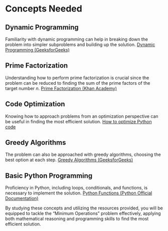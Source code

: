 # Concepts Needed

## Dynamic Programming
Familiarity with dynamic programming can help in breaking down the problem into simpler subproblems and building up the solution. [Dynamic Programming (GeeksforGeeks)](https://www.geeksforgeeks.org/dynamic-programming/)

## Prime Factorization
Understanding how to perform prime factorization is crucial since the problem can be reduced to finding the sum of the prime factors of the target number _n_. [Prime Factorization (Khan Academy)](https://www.khanacademy.org/math/algebra/x2f8bb11595b61c86:fractions/x2f8bb11595b61c86:prime-factorization/v/prime-factorization)

## Code Optimization
Knowing how to approach problems from an optimization perspective can be useful in finding the most efficient solution. [How to optimize Python code](https://realpython.com/optimizing-python-code/)

## Greedy Algorithms
The problem can also be approached with greedy algorithms, choosing the best option at each step. [Greedy Algorithms (GeeksforGeeks)](https://www.geeksforgeeks.org/greedy-algorithms/)

## Basic Python Programming
Proficiency in Python, including loops, conditionals, and functions, is necessary to implement the solution. [Python Functions (Python Official Documentation)](https://docs.python.org/3/tutorial/controlflow.html#defining-functions)

By studying these concepts and utilizing the resources provided, you will be equipped to tackle the “Minimum Operations” problem effectively, applying both mathematical reasoning and programming skills to find the most efficient solution.
